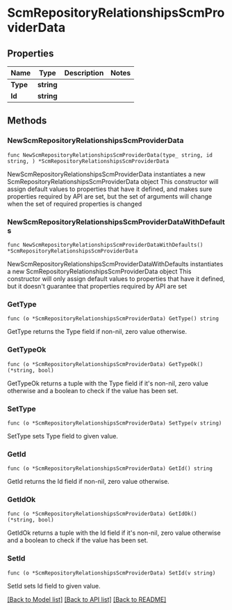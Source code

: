 # ScmRepositoryRelationshipsScmProviderData

## Properties

Name | Type | Description | Notes
------------ | ------------- | ------------- | -------------
**Type** | **string** |  | 
**Id** | **string** |  | 

## Methods

### NewScmRepositoryRelationshipsScmProviderData

`func NewScmRepositoryRelationshipsScmProviderData(type_ string, id string, ) *ScmRepositoryRelationshipsScmProviderData`

NewScmRepositoryRelationshipsScmProviderData instantiates a new ScmRepositoryRelationshipsScmProviderData object
This constructor will assign default values to properties that have it defined,
and makes sure properties required by API are set, but the set of arguments
will change when the set of required properties is changed

### NewScmRepositoryRelationshipsScmProviderDataWithDefaults

`func NewScmRepositoryRelationshipsScmProviderDataWithDefaults() *ScmRepositoryRelationshipsScmProviderData`

NewScmRepositoryRelationshipsScmProviderDataWithDefaults instantiates a new ScmRepositoryRelationshipsScmProviderData object
This constructor will only assign default values to properties that have it defined,
but it doesn't guarantee that properties required by API are set

### GetType

`func (o *ScmRepositoryRelationshipsScmProviderData) GetType() string`

GetType returns the Type field if non-nil, zero value otherwise.

### GetTypeOk

`func (o *ScmRepositoryRelationshipsScmProviderData) GetTypeOk() (*string, bool)`

GetTypeOk returns a tuple with the Type field if it's non-nil, zero value otherwise
and a boolean to check if the value has been set.

### SetType

`func (o *ScmRepositoryRelationshipsScmProviderData) SetType(v string)`

SetType sets Type field to given value.


### GetId

`func (o *ScmRepositoryRelationshipsScmProviderData) GetId() string`

GetId returns the Id field if non-nil, zero value otherwise.

### GetIdOk

`func (o *ScmRepositoryRelationshipsScmProviderData) GetIdOk() (*string, bool)`

GetIdOk returns a tuple with the Id field if it's non-nil, zero value otherwise
and a boolean to check if the value has been set.

### SetId

`func (o *ScmRepositoryRelationshipsScmProviderData) SetId(v string)`

SetId sets Id field to given value.



[[Back to Model list]](../README.md#documentation-for-models) [[Back to API list]](../README.md#documentation-for-api-endpoints) [[Back to README]](../README.md)


